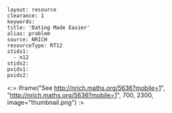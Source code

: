 ````
layout: resource
clearance: 1
keywords:
title: 'Dating Made Easier'
alias: problem
source: NRICH
resourceType: RT12
stids1: 
  - n12
stids2:
pvids1:
pvids2:

````

<:= iframe("See http://nrich.maths.org/5636?mobile=1", "http://nrich.maths.org/5636?mobile=1", 700, 2300, image="thumbnail.png") :>

